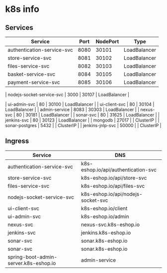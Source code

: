 # k8s info

## Services

| Service | Port | NodePort | Type |
| ------- | ---- | -------- | ---- |
| authentication-service-svc | 8080 | 30101 | LoadBalancer |
| store-service-svc | 8081 | 30102 | LoadBalancer |
| files-service-svc | 8082 | 30103 | LoadBalancer |
| basket-service-svc | 8084 | 30105 | LoadBalancer |
| payment-service-svc | 8085 | 30106 | LoadBalancer |

| nodejs-socket-service-svc | 3000 | 30107 | LoadBalancer |

| ui-admin-svc | 80 | 30100 | LoadBalancer |
| ui-client-svc | 80 | 30104 | LoadBalancer |
| admin-service | 8083 | 30303 | LoadBalancer |
| nexus-svc | 80 | 30181 | LoadBalancer |
| sonar-svc | 80 | 31625 | LoadBalancer |
| jenkins-svc | 80 | 30123 | LoadBalancer |
| mongodb | 27017 | | ClusterIP |
| sonar-postgres | 5432 | | ClusterIP |
| jenkins-jnlp-svc | 50000 | | ClusterIP |

## Ingress
| Service | DNS |
| ------- | ---- |
| authentication-service-svc | k8s-eshop.io/api/authentication-svc |
| store-service-svc | k8s-eshop.io/api/store-svc |
| files-service-svc | k8s-eshop.io/api/files-svc |
| nodejs-socket-service-svc | k8s-eshop.io/api/nodejs-socket-svc |
| ui-client-svc | k8s-eshop.io/client |
| ui-admin-svc | k8s-eshop.io/admin |
| nexus-svc | nexus-svc.k8s-eshop.io |
| jenkins-svc | jenkins.k8s-eshop.io |
| sonar-svc | sonar.k8s-eshop.io |
| sonar-svc | sonar.k8s-eshop.io |
| spring-boot-admin-server.k8s-eshop.io | admin-service |